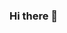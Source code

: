 ### Hi there 👋

<!--
**VijayManoj/VijayManoj** is a ✨ _special_ ✨ repository because its `README.md` (this file) appears on your GitHub profile.

Here are some ideas to get you started:

- 🔭 I’m currently working on Data Analytics and Mobile Application Development
- 🌱 I’m currently learning Android Studio
- 👯 I’m looking to collaborate on Machine Learning     
- 🤔 I’m looking for help with Data Science 
- 📫 How to reach me: vijay.manoj.kota@gmail.com
-->
